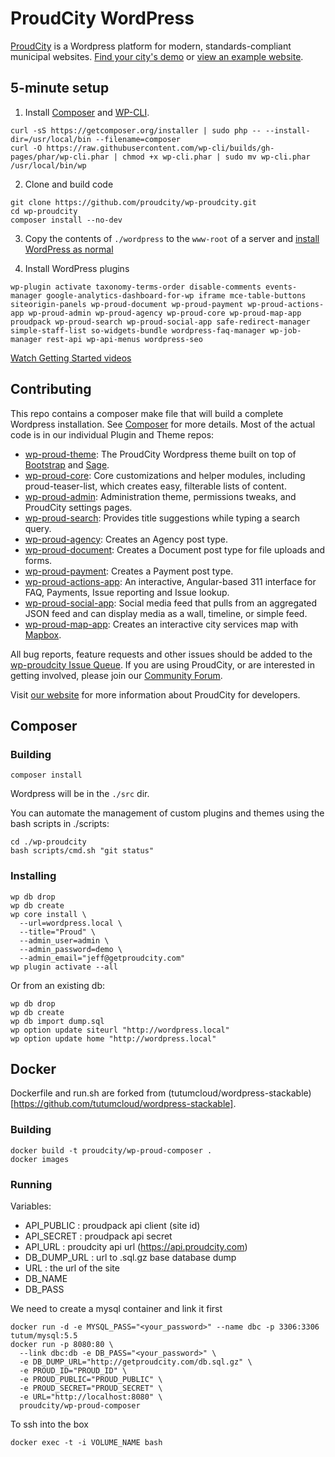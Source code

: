 ProudCity WordPress
===================

[ProudCity](https://proudcity.com) is a Wordpress platform for modern, standards-compliant municipal websites. [Find your city's demo](https://proudcity.com/start) or [view an example website](https://example.proudcity.com).

## 5-minute setup
1. Install [Composer](https://getcomposer.org) and [WP-CLI](http://wp-cli.org/).
  ```
  curl -sS https://getcomposer.org/installer | sudo php -- --install-dir=/usr/local/bin --filename=composer
  curl -O https://raw.githubusercontent.com/wp-cli/builds/gh-pages/phar/wp-cli.phar | chmod +x wp-cli.phar | sudo mv wp-cli.phar /usr/local/bin/wp
  ```

2. Clone and build code
  ```
  git clone https://github.com/proudcity/wp-proudcity.git
  cd wp-proudcity
  composer install --no-dev
  ```
3. Copy the contents of `./wordpress` to the `www-root` of a server and [install WordPress as normal](https://codex.wordpress.org/Installing_WordPress#Famous_5-Minute_Install)

4. Install WordPress plugins
  ```
  wp-plugin activate taxonomy-terms-order disable-comments events-manager google-analytics-dashboard-for-wp iframe mce-table-buttons siteorigin-panels wp-proud-document wp-proud-payment wp-proud-actions-app wp-proud-admin wp-proud-agency wp-proud-core wp-proud-map-app proudpack wp-proud-search wp-proud-social-app safe-redirect-manager simple-staff-list so-widgets-bundle wordpress-faq-manager wp-job-manager rest-api wp-api-menus wordpress-seo 
  ```

[Watch Getting Started videos](https://proudcity.com/getting-started)


## Contributing

This repo contains a composer make file that will build a complete Wordpress installation.  See [Composer](#composer) for more details.  Most of the actual code is in our individual Plugin and Theme repos:
* [wp-proud-theme](https://github.com/proudcity/wp-proud-theme): The ProudCity Wordpress theme built on top of [Bootstrap](http://getbootstrap.com) and [Sage](https://roots.io/sage/).
* [wp-proud-core](https://github.com/proudcity/wp-proud-core): Core customizations and helper modules, including proud-teaser-list, which creates easy, filterable lists of content.
* [wp-proud-admin](https://github.com/proudcity/wp-proud-admin): Administration theme, permissions tweaks, and ProudCity settings pages.
* [wp-proud-search](https://github.com/proudcity/wp-proud-search): Provides title suggestions while typing a search query.
* [wp-proud-agency](https://github.com/proudcity/wp-proud-agency): Creates an Agency post type. 
* [wp-proud-document](https://github.com/proudcity/wp-proud-document): Creates a Document post type for file uploads and forms.
* [wp-proud-payment](https://github.com/proudcity/wp-proud-payment): Creates a Payment post type.
* [wp-proud-actions-app](https://github.com/proudcity/wp-proud-actions-app): An interactive, Angular-based 311 interface for FAQ, Payments, Issue reporting and Issue lookup.
* [wp-proud-social-app](https://github.com/proudcity/wp-proud-social-app): Social media feed that pulls from an aggregated JSON feed and can display media as a wall, timeline, or simple feed. 
* [wp-proud-map-app](https://github.com/proudcity/wp-proud-map-app): Creates an interactive city services map with [Mapbox](http://mapbox.com).

All bug reports, feature requests and other issues should be added to the [wp-proudcity Issue Queue](https://github.com/proudcity/wp-proudcity/issues).  If you are using ProudCity, or are interested in getting involved, please join our [Community Forum](https://groups.google.com/d/forum/proudcitydevelopers). 

Visit [our website](https://proudcity.com/developers) for more information about ProudCity for developers.

## Composer

### Building

```
composer install
```
Wordpress will be in the `./src` dir.

You can automate the management of custom plugins and themes using the bash scripts in ./scripts:
```
cd ./wp-proudcity
bash scripts/cmd.sh "git status"
```


### Installing
```
wp db drop
wp db create
wp core install \
  --url=wordpress.local \
  --title="Proud" \
  --admin_user=admin \
  --admin_password=demo \
  --admin_email="jeff@getproudcity.com"
wp plugin activate --all
```

Or from an existing db:
```
wp db drop
wp db create
wp db import dump.sql
wp option update siteurl "http://wordpress.local"
wp option update home "http://wordpress.local"
```


## Docker
Dockerfile and run.sh are forked from (tutumcloud/wordpress-stackable)[https://github.com/tutumcloud/wordpress-stackable].

### Building
```
docker build -t proudcity/wp-proud-composer .
docker images
```



### Running
Variables:
* API_PUBLIC : proudpack api client (site id)
* API_SECRET : proudpack api secret
* API_URL : proudcity api url (https://api.proudcity.com)
* DB_DUMP_URL : url to .sql.gz base database dump
* URL : the url of the site 
* DB_NAME
* DB_PASS

We need to create a mysql container and link it first
```
docker run -d -e MYSQL_PASS="<your_password>" --name dbc -p 3306:3306 tutum/mysql:5.5
docker run -p 8080:80 \
  --link dbc:db -e DB_PASS="<your_password>" \
  -e DB_DUMP_URL="http://getproudcity.com/db.sql.gz" \
  -e PROUD_ID="PROUD_ID" \
  -e PROUD_PUBLIC="PROUD_PUBLIC" \
  -e PROUD_SECRET="PROUD_SECRET" \
  -e URL="http://localhost:8080" \
  proudcity/wp-proud-composer
```
To ssh into the box
```
docker exec -t -i VOLUME_NAME bash
```
  